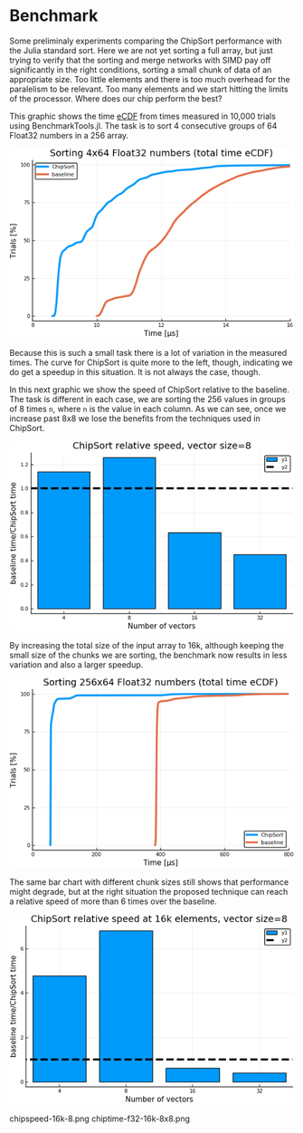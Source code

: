 Benchmark
=========

Some preliminaly experiments comparing the ChipSort performance with the Julia standard sort. Here we are not yet sorting a full array, but just trying to verify that the sorting and merge networks with SIMD pay off significantly in the right conditions, sorting a small chunk of data of an appropriate size. Too little elements and there is too much overhead for the paralelism to be relevant. Too many elements and we start hitting the limits of the processor. Where does our chip perform the best?

This graphic shows the time [eCDF](https://en.wikipedia.org/wiki/Empirical_distribution_function) from times measured in 10,000 trials using BenchmarkTools.jl. The task is to sort 4 consecutive groups of 64 Float32 numbers in a 256 array.

<img src="graphs/chiptime-f32-256-8x8.png">

Because this is such a small task there is a lot of variation in the measured times. The curve for ChipSort is quite more to the left, though, indicating we do get a speedup in this situation. It is not always the case, though.

In this next graphic we show the speed of ChipSort relative to the baseline. The task is different in each case, we are sorting the 256 values in groups of 8 times `n`, where `n` is the value in each column. As we can see, once we increase past 8x8 we lose the benefits from the techniques used in ChipSort.

<img src="graphs/chipspeed-256-8.png">

By increasing the total size of the input array to 16k, although keeping the small size of the chunks we are sorting, the benchmark now results in less variation and also a larger speedup.

<img src="graphs/chiptime-f32-16k-8x8.png">

The same bar chart with different chunk sizes still shows that performance might degrade, but at the right situation the proposed technique can reach a relative speed of more than 6 times over the baseline.

<img src="graphs/chipspeed-16k-8.png">

chipspeed-16k-8.png
chiptime-f32-16k-8x8.png
